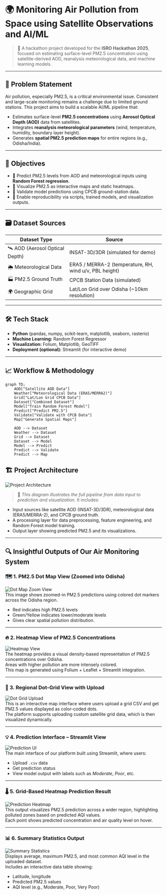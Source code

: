 # 🌍 Monitoring Air Pollution from Space using Satellite Observations and AI/ML

> 🚀 A hackathon project developed for the **ISRO Hackathon 2025**, focused on estimating surface-level PM2.5 concentration using satellite-derived AOD, reanalysis meteorological data, and machine learning models.

---

## 🧠 Problem Statement

Air pollution, especially PM2.5, is a critical environmental issue. Consistent and large-scale monitoring remains a challenge due to limited ground stations. This project aims to build a scalable AI/ML pipeline that:

- Estimates surface-level **PM2.5 concentrations** using **Aerosol Optical Depth (AOD)** data from satellites.
- Integrates **reanalysis meteorological parameters** (wind, temperature, humidity, boundary layer height).
- Generates **spatial PM2.5 prediction maps** for entire regions (e.g., Odisha/India).

---

## 🎯 Objectives

- 📌 Predict PM2.5 levels from AOD and meteorological inputs using **Random Forest regression**.
- 📌 Visualize PM2.5 as interactive maps and static heatmaps.
- 📌 Validate model predictions using CPCB ground-station data.
- 📌 Enable reproducibility via scripts, trained models, and visualization outputs.

---

## 🗃️ Dataset Sources

| Dataset Type | Source |
|--------------|--------|
| 🛰️ AOD (Aerosol Optical Depth) | INSAT-3D/3DR (simulated for demo) |
| 🌦️ Meteorological Data | ERA5 / MERRA-2 (temperature, RH, wind u/v, PBL height) |
| 🏭 PM2.5 Ground Truth | CPCB Station Data (simulated) |
| 🌍 Geographic Grid | Lat/Lon Grid over Odisha (~10km resolution) |

---

## 🛠️ Tech Stack

- **Python** (pandas, numpy, scikit-learn, matplotlib, seaborn, rasterio)
- **Machine Learning:** Random Forest Regressor
- **Visualization:** Folium, Matplotlib, GeoTIFF
- **Deployment (optional):** Streamlit (for interactive demo)

---

## 📈 Workflow & Methodology

```mermaid
graph TD;
    AOD["Satellite AOD Data"]
    Weather["Meteorological Data (ERA5/MERRA2)"]
    Grid["Lat/Lon Grid CPCB Data"]
    Dataset["Combined Dataset"]
    Model["Train Random Forest Model"]
    Predict["Predict PM2.5"]
    Validate["Validate with CPCB Data"]
    Map["Generate Spatial Maps"]

    AOD --> Dataset
    Weather --> Dataset
    Grid --> Dataset
    Dataset --> Model
    Model --> Predict
    Predict --> Validate
    Predict --> Map

```

## 🏗️ Project Architecture

![Project Architecture](assets/Architecture-Diagram4.drawio.png)
> 📌 *This diagram illustrates the full pipeline from data input to prediction and visualization.*
It includes:
- Input sources like satellite AOD (INSAT-3D/3DR), meteorological data (ERA5/MERRA-2), and CPCB ground truth.
- A processing layer for data preprocessing, feature engineering, and Random Forest model training.
- Output layer showing predicted PM2.5 and its visualizations.

---
## 🔍 Insightful Outputs of Our Air Monitoring System

### 🗺️ 1. PM2.5 Dot Map View (Zoomed into Odisha)
![Dot Map Zoom View](assets/Dot-map-view-zoom-in.png)  
This image shows zoomed-in PM2.5 predictions using colored dot markers across the Odisha region.  
- Red indicates high PM2.5 levels  
- Green/Yellow indicates lower/moderate levels  
- Gives clear spatial pollution distribution.

---

### 🔥 2. Heatmap View of PM2.5 Concentrations
![Heatmap View](assets/Heatmap.png)  
The heatmap provides a visual density-based representation of PM2.5 concentrations over Odisha.  
Areas with higher pollution are more intensely colored.  
This map is generated using Folium + Leaflet + Streamlit integration.

---

### 📍 3. Regional Dot-Grid View with Upload
![Dot Grid Upload](assets/Map-dot-view.png)  
This is an interactive map interface where users upload a grid CSV and get PM2.5 values displayed as color-coded dots.  
The platform supports uploading custom satellite grid data, which is then visualized dynamically.

---

### 💡 4. Prediction Interface – Streamlit View
![Prediction UI](assets/PM-2.5-prediction.png)  
The main interface of our platform built using Streamlit, where users:
- Upload `.csv` data  
- Get prediction status  
- View model output with labels such as *Moderate*, *Poor*, etc.

---

### 🌡️ 5. Grid-Based Heatmap Prediction Result
![Prediction Heatmap](assets/Prediction-Area-Heatmap.png)  
This output visualizes PM2.5 prediction across a wider region, highlighting polluted zones based on predicted AQI values.  
Each point shows predicted concentration and air quality level on hover.

---

### 📊 6. Summary Statistics Output
![Summary Statistics](assets/summary-statistics.png)  
Displays average, maximum PM2.5, and most common AQI level in the uploaded dataset.  
Includes an interactive data table showing:
- Latitude, longitude  
- Predicted PM2.5 values  
- AQI level (e.g., Moderate, Poor, Very Poor)


